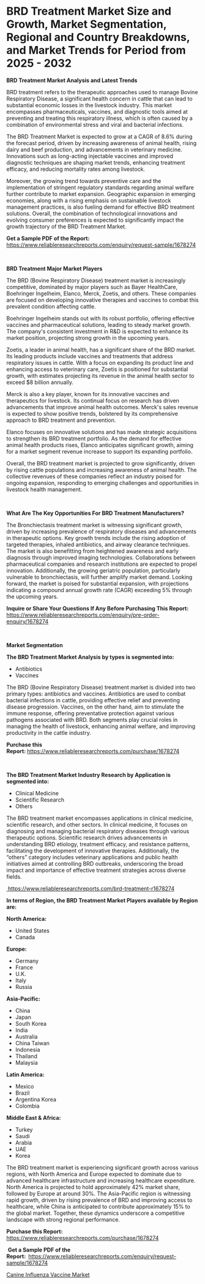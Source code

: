 <p><h1>BRD Treatment Market Size and Growth, Market Segmentation, Regional and Country Breakdowns, and Market Trends for Period from 2025 -  2032</h1></p><p><strong>BRD Treatment Market Analysis and Latest Trends</strong></p>
<p><p>BRD treatment refers to the therapeutic approaches used to manage Bovine Respiratory Disease, a significant health concern in cattle that can lead to substantial economic losses in the livestock industry. This market encompasses pharmaceuticals, vaccines, and diagnostic tools aimed at preventing and treating this respiratory illness, which is often caused by a combination of environmental stress and viral and bacterial infections.</p><p>The BRD Treatment Market is expected to grow at a CAGR of 8.6% during the forecast period, driven by increasing awareness of animal health, rising dairy and beef production, and advancements in veterinary medicine. Innovations such as long-acting injectable vaccines and improved diagnostic techniques are shaping market trends, enhancing treatment efficacy, and reducing mortality rates among livestock.</p><p>Moreover, the growing trend towards preventive care and the implementation of stringent regulatory standards regarding animal welfare further contribute to market expansion. Geographic expansion in emerging economies, along with a rising emphasis on sustainable livestock management practices, is also fueling demand for effective BRD treatment solutions. Overall, the combination of technological innovations and evolving consumer preferences is expected to significantly impact the growth trajectory of the BRD Treatment Market.</p></p>
<p><strong>Get a Sample PDF of the Report:&nbsp;</strong> <a href="https://www.reliableresearchreports.com/enquiry/request-sample/1678274?utm_campaign=3124&utm_medium=2&utm_source=Github&utm_content=ia&utm_term=08032025&utm_id=brd-treatment">https://www.reliableresearchreports.com/enquiry/request-sample/1678274</a></p>
<p>&nbsp;</p>
<p><strong>BRD Treatment Major Market Players</strong></p>
<p><p>The BRD (Bovine Respiratory Disease) treatment market is increasingly competitive, dominated by major players such as Bayer HealthCare, Boehringer Ingelheim, Elanco, Merck, Zoetis, and others. These companies are focused on developing innovative therapies and vaccines to combat this prevalent condition affecting cattle.</p><p>Boehringer Ingelheim stands out with its robust portfolio, offering effective vaccines and pharmaceutical solutions, leading to steady market growth. The company's consistent investment in R&D is expected to enhance its market position, projecting strong growth in the upcoming years.</p><p>Zoetis, a leader in animal health, has a significant share of the BRD market. Its leading products include vaccines and treatments that address respiratory issues in cattle. With a focus on expanding its product line and enhancing access to veterinary care, Zoetis is positioned for substantial growth, with estimates projecting its revenue in the animal health sector to exceed $8 billion annually.</p><p>Merck is also a key player, known for its innovative vaccines and therapeutics for livestock. Its continual focus on research has driven advancements that improve animal health outcomes. Merck's sales revenue is expected to show positive trends, bolstered by its comprehensive approach to BRD treatment and prevention.</p><p>Elanco focuses on innovative solutions and has made strategic acquisitions to strengthen its BRD treatment portfolio. As the demand for effective animal health products rises, Elanco anticipates significant growth, aiming for a market segment revenue increase to support its expanding portfolio.</p><p>Overall, the BRD treatment market is projected to grow significantly, driven by rising cattle populations and increasing awareness of animal health. The collective revenues of these companies reflect an industry poised for ongoing expansion, responding to emerging challenges and opportunities in livestock health management.</p></p>
<p>&nbsp;</p>
<p><strong>What Are The Key Opportunities For BRD Treatment Manufacturers?</strong></p>
<p><p>The Bronchiectasis treatment market is witnessing significant growth, driven by increasing prevalence of respiratory diseases and advancements in therapeutic options. Key growth trends include the rising adoption of targeted therapies, inhaled antibiotics, and airway clearance techniques. The market is also benefitting from heightened awareness and early diagnosis through improved imaging technologies. Collaborations between pharmaceutical companies and research institutions are expected to propel innovation. Additionally, the growing geriatric population, particularly vulnerable to bronchiectasis, will further amplify market demand. Looking forward, the market is poised for substantial expansion, with projections indicating a compound annual growth rate (CAGR) exceeding 5% through the upcoming years.</p></p>
<p><strong>Inquire or Share Your Questions If Any Before Purchasing This Report:</strong> <a href="https://www.reliableresearchreports.com/enquiry/pre-order-enquiry/1678274?utm_campaign=3124&utm_medium=2&utm_source=Github&utm_content=ia&utm_term=08032025&utm_id=brd-treatment">https://www.reliableresearchreports.com/enquiry/pre-order-enquiry/1678274</a></p>
<p>&nbsp;</p>
<p><strong>Market Segmentation</strong></p>
<p><strong>The BRD Treatment Market Analysis by types is segmented into:</strong></p>
<p><ul><li>Antibiotics</li><li>Vaccines</li></ul></p>
<p><p>The BRD (Bovine Respiratory Disease) treatment market is divided into two primary types: antibiotics and vaccines. Antibiotics are used to combat bacterial infections in cattle, providing effective relief and preventing disease progression. Vaccines, on the other hand, aim to stimulate the immune response, offering preventative protection against various pathogens associated with BRD. Both segments play crucial roles in managing the health of livestock, enhancing animal welfare, and improving productivity in the cattle industry.</p></p>
<p><strong>Purchase this Report:&nbsp;</strong><a href="https://www.reliableresearchreports.com/purchase/1678274?utm_campaign=3124&utm_medium=2&utm_source=Github&utm_content=ia&utm_term=08032025&utm_id=brd-treatment">https://www.reliableresearchreports.com/purchase/1678274</a></p>
<p>&nbsp;</p>
<p><strong>The BRD Treatment Market Industry Research by Application is segmented into:</strong></p>
<p><ul><li>Clinical Medicine</li><li>Scientific Research</li><li>Others</li></ul></p>
<p><p>The BRD treatment market encompasses applications in clinical medicine, scientific research, and other sectors. In clinical medicine, it focuses on diagnosing and managing bacterial respiratory diseases through various therapeutic options. Scientific research drives advancements in understanding BRD etiology, treatment efficacy, and resistance patterns, facilitating the development of innovative therapies. Additionally, the “others” category includes veterinary applications and public health initiatives aimed at controlling BRD outbreaks, underscoring the broad impact and importance of effective treatment strategies across diverse fields.</p></p>
<p><a href="https://www.reliableresearchreports.com/brd-treatment-r1678274?utm_campaign=3124&utm_medium=2&utm_source=Github&utm_content=ia&utm_term=08032025&utm_id=brd-treatment">&nbsp;https://www.reliableresearchreports.com/brd-treatment-r1678274</a></p>
<p><strong>In terms of Region, the BRD Treatment Market Players available by Region are:</strong></p>
<p>
    <p> <strong> North America: </strong>
        <ul>
            <li>United States</li>
            <li>Canada</li>
        </ul>
        </p> 
    <p> <strong> Europe: </strong>
        <ul>
            <li>Germany</li>
            <li>France</li>
            <li>U.K.</li>
            <li>Italy</li>
            <li>Russia</li>
        </ul>
        </p> 
    <p> <strong> Asia-Pacific: </strong>
        <ul>
            <li>China</li>
            <li>Japan</li>
            <li>South Korea</li>
            <li>India</li>
            <li>Australia</li>
            <li>China Taiwan</li>
            <li>Indonesia</li>
            <li>Thailand</li>
            <li>Malaysia</li>
        </ul>
        </p> 
    <p> <strong> Latin America: </strong>
        <ul>
            <li>Mexico</li>
            <li>Brazil</li>
            <li>Argentina Korea</li>
            <li>Colombia</li>
        </ul>
        </p> 
    <p> <strong> Middle East & Africa: </strong>
        <ul>
            <li>Turkey</li>
            <li>Saudi</li>
            <li>Arabia</li>
            <li>UAE</li>
            <li>Korea</li>
        </ul>
    </p>
    </p>
<p><p>The BRD treatment market is experiencing significant growth across various regions, with North America and Europe expected to dominate due to advanced healthcare infrastructure and increasing healthcare expenditure. North America is projected to hold approximately 42% market share, followed by Europe at around 30%. The Asia-Pacific region is witnessing rapid growth, driven by rising prevalence of BRD and improving access to healthcare, while China is anticipated to contribute approximately 15% to the global market. Together, these dynamics underscore a competitive landscape with strong regional performance.</p></p>
<p><strong>Purchase this Report: </strong><a href="https://www.reliableresearchreports.com/purchase/1678274?utm_campaign=3124&utm_medium=2&utm_source=Github&utm_content=ia&utm_term=08032025&utm_id=brd-treatment">https://www.reliableresearchreports.com/purchase/1678274</a></p>
<p>&nbsp;<strong>Get a Sample PDF of the Report:&nbsp;&nbsp;</strong><a href="https://www.reliableresearchreports.com/enquiry/request-sample/1678274?utm_campaign=3124&utm_medium=2&utm_source=Github&utm_content=ia&utm_term=08032025&utm_id=brd-treatment">https://www.reliableresearchreports.com/enquiry/request-sample/1678274</a></p>
<p><strong></strong></p>
<p><p><a href="https://github.com/rosalinebhakta48/Market-Research-Report-List-1/blob/main/canine-influenza-vaccine-market.md?utm_campaign=3124&utm_medium=2&utm_source=Github&utm_content=ia&utm_term=08032025&utm_id=brd-treatment">Canine Influenza Vaccine Market</a></p></p>
